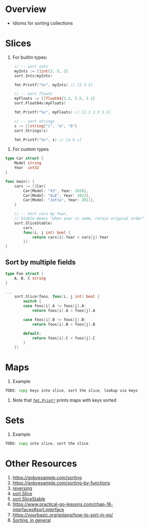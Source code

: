 # Overview
- Idioms for sorting collections


# Slices
1. For builtin types:
```go
    // -- sort ints
    myInts := []int{3, 5, 2}
    sort.Ints(myInts)

    fmt.Printf("%v", myInts) // [2 3 5]

    // -- sort floats
    myFloats := []float64{3.3, 5.5, 2.1}
    sort.Float64s(myFloats)

    fmt.Printf("%v", myFloats) // [2.1 3.3 5.5]

    // -- sort strings
    s := []string{"c", "a", "b"}
    sort.Strings(s)

    fmt.Printf("%v", s) // [a b c]
```
1. For custom types
```go
type Car struct {
	Model string
	Year  int32
}

func main() {
    cars := []Car{
		Car{Model: "X3", Year: 2020},
		Car{Model: "GLE", Year: 2022},
		Car{Model: "Jetta", Year: 2011},
	}

	// -- Sort cars by Year,
	// Stable means "when year is same, retain original order"
   	sort.SliceStable(
		cars,
		func(i, j int) bool {
			return cars[i].Year < cars[j].Year
		})
}
```

## Sort by multiple fields
```go
type Foo struct {
	A, B, C string
}

...
	sort.Slice(foos, func(i, j int) bool {
		switch {
		case foos[i].A != foos[j].A:
			return foos[i].A < foos[j].A

		case foos[i].B != foos[j].B:
			return foos[i].B < foos[j].B

		default:
			return foos[i].C < foos[j].C
		}
	})
```


# Maps
1. Example
```go
TODO: copy keys into slice, sort the slice, lookup via keys
```
1. Note that [`fmt.Print*`](https://pkg.go.dev/fmt) prints maps with keys sorted


# Sets
1. Example
```go
TODO: copy into slice, sort the slice
```

# Other Resources
1. https://gobyexample.com/sorting
1. https://gobyexample.com/sorting-by-functions
1. [reversing](https://pkg.go.dev/sort#Reverse)
1. [sort.Slice](https://pkg.go.dev/sort#Slice)
1. [sort.SliceStable](https://pkg.go.dev/sort#SliceStable)
1. https://www.practical-go-lessons.com/chap-16-interfaces#sort.interface
1. https://yourbasic.org/golang/how-to-sort-in-go/
1. [Sorting, in general](../common/sorting.md)

